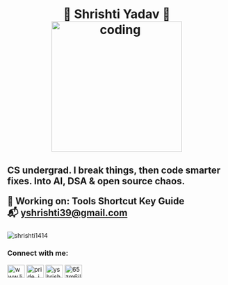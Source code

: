 <h1 align="center">🌸 Shrishti Yadav 🌸 
 <img align="centre"alt='coding' width="300px" src="https://media.tenor.com/w3APLkMuTX0AAAAM/computer-work.gifx">
 </h1>
  
 <h2>
 CS undergrad. I break things, then code smarter fixes.  
Into AI, DSA & open source chaos.

📍 Working on: Tools Shortcut Key Guide  
📬 yshrishti39@gmail.com

 </h2>
<h3 align="center"> </h3>

<p align="left"> <img src="https://komarev.com/ghpvc/?username=shrishti1414&label=Profile%20views&color=0e75b6&style=flat" alt="shrishti1414" /> </p>

 

<h3 align="left">Connect with me:</h3>
 
<p align="left">
<a href="https://www.linkedin.com/in/yadav-shrishti/" target="blank"><img align="center" src="https://raw.githubusercontent.com/rahuldkjain/github-profile-readme-generator/master/src/images/icons/Social/linked-in-alt.svg" alt="www.linkedin.com/in/yadav-shrishti" height="30" width="40" /></a>
<a href="https://www.codechef.com/users/pride_joy_04" target="blank"><img align="center" src="https://cdn.jsdelivr.net/npm/simple-icons@3.1.0/icons/codechef.svg" alt="pride_joy_04" height="30" width="40" /></a>
<a href="https://www.hackerrank.com/yshrishti39" target="blank"><img align="center" src="https://raw.githubusercontent.com/rahuldkjain/github-profile-readme-generator/master/src/images/icons/Social/hackerrank.svg" alt="yshrishti39" height="30" width="40" /></a>
<a href="https://www.leetcode.com/65zm6ilcvu" target="blank"><img align="center" src="https://raw.githubusercontent.com/rahuldkjain/github-profile-readme-generator/master/src/images/icons/Social/leet-code.svg" alt="65zm6ilcvu" height="30" width="40" /></a>

 

